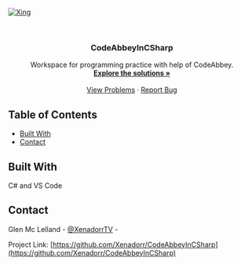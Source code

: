 <!--
*** Thanks for checking out this README Template. If you have a suggestion that would
*** make this better, please fork the repo and create a pull request or simply open
*** an issue with the tag "enhancement".
*** Thanks again! Now go create something AMAZING! :D
***
***
***
*** To avoid retyping too much info. Do a search and replace for the following:
*** Xenadorr, CodeAbbeyInCSharp, XenadorrTV, mc.lelland.glen@gmail.com
-->





<!-- PROJECT SHIELDS -->
<!--
*** I'm using markdown "reference style" links for readability.
*** Reference links are enclosed in brackets [ ] instead of parentheses ( ).
*** See the bottom of this document for the declaration of the reference variables
*** for contributors-url, forks-url, etc. This is an optional, concise syntax you may use.
*** https://www.markdownguide.org/basic-syntax/#reference-style-links
-->
[![Xing][Xing-shield]][Xing-url]



<!-- PROJECT LOGO -->
<br />
<p align="center">
  <h3 align="center">CodeAbbeyInCSharp</h3>

  <p align="center">
    Workspace for programming practice with help of CodeAbbey.
    <br />
    <a href="https://github.com/Xenadorr/CodeAbbeyInCSharp/tree/main/Problems"><strong>Explore the solutions »</strong></a>
    <br />
    <br />
    <a href="https://www.codeabbey.com/index/task_list?sort=id0">View Problems</a>
    ·
    <a href="https://github.com/Xenadorr/CodeAbbeyInCSharp/issues">Report Bug</a>
  </p>
</p>



<!-- TABLE OF CONTENTS -->
## Table of Contents

* [Built With](#built-with)
* [Contact](#contact)



## Built With

C#
and
VS Code

<!-- CONTACT -->
## Contact

Glen Mc Lelland - [@XenadorrTV](https://twitter.com/XenadorrTV) - 

Project Link: [https://github.com/Xenadorr/CodeAbbeyInCSharp](https://github.com/Xenadorr/CodeAbbeyInCSharp)






<!-- MARKDOWN LINKS & IMAGES -->
<!-- https://www.markdownguide.org/basic-syntax/#reference-style-links -->
[contributors-shield]: https://img.shields.io/github/contributors/Xenadorr/repo.svg?style=flat-square
[contributors-url]: https://github.com/Xenadorr/repo/graphs/contributors
[forks-shield]: https://img.shields.io/github/forks/Xenadorr/repo.svg?style=flat-square
[forks-url]: https://github.com/Xenadorr/repo/network/members
[stars-shield]: https://img.shields.io/github/stars/Xenadorr/repo.svg?style=flat-square
[stars-url]: https://github.com/Xenadorr/repo/stargazers
[issues-shield]: https://img.shields.io/github/issues/Xenadorr/repo.svg?style=flat-square
[issues-url]: https://github.com/Xenadorr/repo/issues
[license-shield]: https://img.shields.io/github/license/Xenadorr/repo.svg?style=flat-square
[license-url]: https://github.com/Xenadorr/repo/blob/master/LICENSE.txt
[Xing-shield]: https://camo.githubusercontent.com/c50abfc71aef128b5cdcb26cab07da4b8c896cd8d0b785302cdb6bfa449de1e2/68747470733a2f2f696d672e736869656c64732e696f2f7374617469632f76313f7374796c653d666f722d7468652d6261646765266d6573736167653d58696e6726636f6c6f723d303036353637266c6f676f3d58696e67266c6f676f436f6c6f723d464646464646266c6162656c3d
[Xing-url]: https://www.xing.com/profile/Glen_McLelland2/cv
[product-screenshot]: images/screenshot.png
